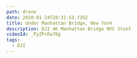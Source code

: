 ```yaml
---
path: drone
date: 2020-01-24T20:31:53.726Z
title: Under Manhattan Bridge, New York
description: DJI 4K Manhattan Bridge NYC Stunt
videoId: _PyZPcRa76g
tags:
  - DJI
---
```

